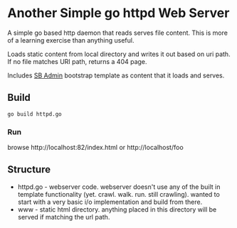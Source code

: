 # Another Simple go httpd Web Server
A simple go based http daemon that reads serves file content. 
This is more of a learning exercise than anything useful.

Loads static content from local directory and writes it out based on uri path. If no file matches URI path, returns a 404 page.

Includes [SB Admin](https://github.com/startbootstrap/startbootstrap-sb-admin) bootstrap template as content that it loads and serves.

## Build 
```
go build httpd.go
```

### Run
browse http://localhost:82/index.html or http://localhost/foo


## Structure

- httpd.go - webserver code. webserver doesn't use any of the built in template functionality (yet. crawl. walk. run. still crawling). wanted to start with a very basic i/o implementation and build from there.
- www - static html directory. anything placed in this directory will be served if matching the url path.